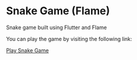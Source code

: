 # Snake Game (Flame)

Snake game built using Flutter and Flame

You can play the game by visiting the following link:

[Play Snake Game](https://ravihoro.github.io/snake_flame/)
